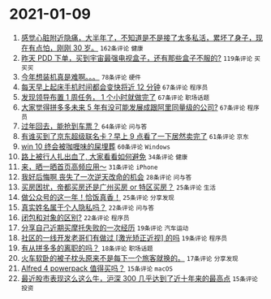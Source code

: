 # 2021-01-09

1. [感觉心脏附近隐痛，大半年了，不知道是不是接了太多私活，累坏了身子，现在有点怕，刚刚 30 岁。](https://www.v2ex.com/t/742776) `162条评论` `健康`
1. [昨天 PDD 下单，买到宇宙最强电视盒子，还有那些盒子不服的?](https://www.v2ex.com/t/742785) `119条评论` `买买买`
1. [今年想装机真是难啊。。。](https://www.v2ex.com/t/742771) `78条评论` `硬件`
1. [每天早上起床手机时间都会变快将近 12 分钟](https://www.v2ex.com/t/742996) `67条评论` `程序员`
1. [发现领导布置 1 周任务， 1 个小时就做完了](https://www.v2ex.com/t/742811) `67条评论` `职场话题`
1. [大家觉得拼多多未来 5 年有没可能发展成跟阿里同量级的公司?](https://www.v2ex.com/t/742966) `67条评论` `程序员`
1. [过年回去，能抢到车票？](https://www.v2ex.com/t/742817) `64条评论` `问与答`
1. [有谁买到了京东超级联名卡？早上 9 点看了一下居然卖完了](https://www.v2ex.com/t/742772) `61条评论` `京东`
1. [win 10 终会被咖喱味的屎埋葬](https://www.v2ex.com/t/742850) `60条评论` `Windows`
1. [路上被行人扎出血了, 大家看看如何避免](https://www.v2ex.com/t/743185) `34条评论` `健康`
1. [来，晒一晒首页高频应用～](https://www.v2ex.com/t/743187) `31条评论` `iPhone`
1. [我好后悔啊 丧失了一次逆天改命的机会](https://www.v2ex.com/t/742946) `28条评论` `问与答`
1. [买房困扰，帝都买房还是广州买房 or 特区买房？](https://www.v2ex.com/t/743142) `25条评论` `生活`
1. [做公众号的这一年！恰饭真香！](https://www.v2ex.com/t/742900) `25条评论` `分享发现`
1. [真实姓名属于个人隐私吗？](https://www.v2ex.com/t/743201) `22条评论` `问与答`
1. [闭包和对象的区别?](https://www.v2ex.com/t/743103) `22条评论` `程序员`
1. [分享自己近期买摩托失败的一次经历](https://www.v2ex.com/t/743026) `19条评论` `汽车运动`
1. [社区的一线开发老哥们有做过 [激光矫正近视] 的吗](https://www.v2ex.com/t/742764) `19条评论` `程序员`
1. [有从拼多多的离职的吗？](https://www.v2ex.com/t/743113) `18条评论` `职场话题`
1. [火车软卧的被子枕头原来不是每下一个旅客就换的。](https://www.v2ex.com/t/743012) `17条评论` `分享发现`
1. [Alfred 4 powerpack 值得买吗？](https://www.v2ex.com/t/743198) `15条评论` `macOS`
1. [最近股市表现这么这么牛，沪深 300 几乎达到了近十年来的最高点](https://www.v2ex.com/t/743019) `15条评论` `投资`
